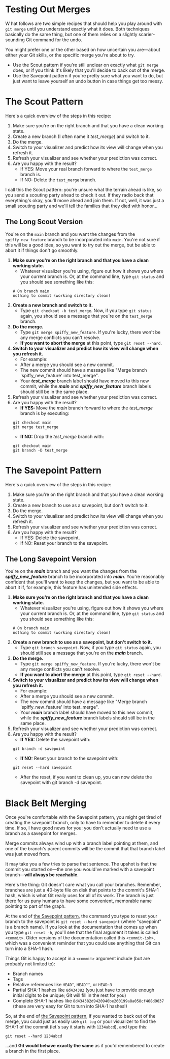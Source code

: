 # Testing Out Merges

W hat follows are two simple recipes that should help you play around with `git merge` until you understand exactly what it does. 
Both techniques basically do the same thing, but one of them relies on a slightly scarier-sounding Git command for the undo.

You might prefer one or the other based on how uncertain you are—about either your Git skills, or the specific merge you're about to try.

* Use the Scout pattern if you're still unclear on exactly what `git merge` does, or if you think it's likely that you'll decide to back out of the merge.
* Use the Savepoint pattern if you're pretty sure what you want to do, but just want to leave yourself an undo button in case things get too messy.
# The Scout Pattern

Here's a quick overview of the steps in this recipe:

1. Make sure you're on the right branch and that you have a clean working state.
2. Create a new branch (I often name it _test_merge_) and switch to it.
3. Do the merge.
4. Switch to your visualizer and predict how its view will change when you refresh it.
5. Refresh your visualizer and see whether your prediction was correct.
6. Are you happy with the result?
    - If YES: Move your real branch forward to where the `test_merge` branch is.
    - If NO: Delete the `test_merge` branch.

I call this the Scout pattern: you're unsure what the terrain ahead is like, so you send a scouting party ahead to check it out. If they radio back that everything's okay, you'll move ahead and join them. If not, well, it was just a small scouting party and we'll tell the families that they died with honor...

## The Long Scout Version
You're on the `main` branch and you want the changes from the `spiffy_new_feature` branch to be incorporated into `main`. You're not sure if this will be a good idea, so you want to try out the merge, but be able to abort it if things don't go smoothly.

1. **Make sure you're on the right branch and that you have a clean working state.**
   - Whatever visualizer you're using, figure out how it shows you where your current branch is. Or, at the command line, type `git status` and you should see something like this:
   ```
   # On branch main
   nothing to commit (working directory clean)
   ```
2. **Create a new branch and switch to it.**
   - Type `git checkout -b test_merge`. Now, if you type `git status` again, you should see a message that you're on the `test_merge` branch.
3. **Do the merge.**
   - Type `git merge spiffy_new_feature`. If you're lucky, there won't be any merge conflicts you can't resolve.
   - **If you want to abort the merge** at this point, type `git reset --hard`.
4. **Switch to your visualizer and predict how its view will change when you refresh it.**
   - For example: 
   - After a merge you should see a new commit.
   - The new commit should have a message like "Merge branch 'spiffy_new_feature' into test_merge".
   - Your ***test_merge*** branch label should have moved to this new commit, while the ***main*** and ***spiffy_new_feature*** branch labels should still be in the same place.
5. Refresh your visualizer and see whether your prediction was correct.
6. Are you happy with the result?
   - **If YES:** Move the _main_ branch forward to where the *test_merge* branch is by executing:
   ```
   git checkout main
   git merge test_merge 
   ```
   - **If NO:** Drop the *test_merge* branch with:
   ```
   git checkout main
   git branch -D test_merge
   ```
   
# The Savepoint Pattern

Here's a quick overview of the steps in this recipe:

1. Make sure you're on the right branch and that you have a clean working state.
2. Create a new branch to use as a savepoint, but don't switch to it.
3. Do the merge.
4. Switch to your visualizer and predict how its view will change when you refresh it.
5. Refresh your visualizer and see whether your prediction was correct.
6. Are you happy with the result?
    - If YES: Delete the savepoint.
    - If NO: Reset your branch to the savepoint.

## The Long Savepoint Version
You're on the ***main*** branch and you want the changes from the ***spiffy_new_feature*** branch to be incorporated into ***main***. You're reasonably confident that you'll want to keep the changes, but you want to be able to abort it if, for example, this feature has unintended side effects.

1. **Make sure you're on the right branch and that you have a clean working state.**
   - Whatever visualizer you're using, figure out how it shows you where your current branch is. Or, at the command line, type `git status` and you should see something like this:
   ```
   # On branch main
   nothing to commit (working directory clean)
   ```
2. **Create a new branch to use as a savepoint, but don't switch to it.**
    - Type `git branch savepoint`. Now, if you type `git status` again, you should still see a message that you're on the ***main*** branch.
3. **Do the merge.**
   - Type `git merge spiffy_new_feature`. If you're lucky, there won't be any merge conflicts you can't resolve.
   - **If you want to abort the merge** at this point, type `git reset --hard`.
4. **Switch to your visualizer and predict how its view will change when you refresh it.**
   - For example: 
   - After a merge you should see a new commit.
   - The new commit should have a message like "Merge branch 'spiffy_new_feature' into test_merge".
   - Your ***main*** branch label should have moved to this new commit, while the ***spiffy_new_feature*** branch labels should still be in the same place.
5. Refresh your visualizer and see whether your prediction was correct.
6. Are you happy with the result?
   - **If YES:** Delete the savepoint with:
   ```
   git branch -d savepoint
   ```
   - **If NO:** Reset your branch to the savepoint with:
   ```
   git reset --hard savepoint
   ```
     - After the reset, if you want to clean up, you can now delete the savepoint with git branch -d savepoint.

# Black Belt Merging

Once you're comfortable with the Savepoint pattern, you might get tired of creating the savepoint branch, only to have to remember to delete it every time. If so, I have good news for you: you don't actually need to use a branch as a savepoint for merges.

Merge commits always wind up with a branch label pointing at them, and one of the branch's parent commits will be the commit that that branch label was just moved from.

It may take you a few tries to parse that sentence. The upshot is that the commit you started on—the one you would've marked with a savepoint branch—**will always be reachable**.

Here's the thing: Git doesn't care what you call your branches. Remember, branches are just a 40-byte file on disk that points to the commit's SHA-1 hash, which is what Git really uses for all of its work. The branch is just there for us puny humans to have some convenient, memorable name pointing to part of the graph.

At the end of [the Savepoint pattern](#the-savepoint-pattern), the command you type to reset your branch to the savepoint is `git reset --hard savepoint` (where "savepoint" is a branch name). If you look at the documentation that comes up when you type `git reset -h`, you'll see that the final argument it takes is called `<commit>`. Older versions of the documentation called this `<commit-ish>`, which was a convenient reminder that you could use anything that Git can turn into a SHA-1 hash.

Things Git is happy to accept in a `<commit>` argument include (but are probably not limited to):
- Branch names
- Tags
- Relative references like `HEAD^`, `HEAD^^`, or `HEAD~3`
- Partial SHA-1 hashes like `8d434382` (you just have to provide enough initial digits to be unique; Git will fill in the rest for you)
- Complete SHA-1 hashes like `8d434382d9420940be260199a8a058cf468d9037` (these are very easy for Git to turn into SHA-1 hashes!)

So, at the end of [the Savepoint pattern](#the-savepoint-pattern), if you wanted to back out of the merge, you could just as easily use `git log` or your visualizer to find the SHA-1 of the commit (let's say it starts with `1234abcd`), and type this:

```
git reset --hard 1234abcd
```
...and **Git would behave exactly the same** as if you'd remembered to create a branch in the first place.


